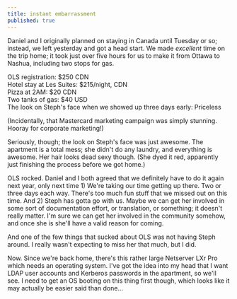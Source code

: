 ```yaml
---
title: instant embarrassment
published: true
---
```


Daniel and I originally planned on staying in Canada until Tuesday or
so; instead, we left yesterday and got a head start. We made *excellent*
time on the trip home; it took just over five hours for us to make it
from Ottawa to Nashua, including two stops for gas.

OLS registration: \$250 CDN  
Hotel stay at Les Suites: \$215/night, CDN  
Pizza at 2AM: \$20 CDN  
Two tanks of gas: \$40 USD  
The look on Steph's face when we showed up three days early: Priceless

(Incidentally, that Mastercard marketing campaign was simply stunning.
Hooray for corporate marketing!)

Seriously, though; the look on Steph's face was just awesome. The
apartment is a total mess; she didn't do any laundry, and everything is
awesome. Her hair looks dead sexy though. (She dyed it red, apparently
just finishing the process before we got home.)

OLS rocked. Daniel and I both agreed that we definitely have to do it
again next year, only next time 1) We're taking our time getting up
there. Two or three days each way. There's too much fun stuff that we
missed out on this time. And 2) Steph has gotta go with us. Maybe we can
get her involved in some sort of documentation effort, or translation,
or something; it doesn't really matter. I'm sure we can get her involved
in the community somehow, and once she is she'll have a valid reason for
coming.

And one of the few things that sucked about OLS was not having Steph
around. I really wasn't expecting to miss her that much, but I did.

Now. Since we're back home, there's this rather large Netserver LXr Pro
which needs an operating system. I've got the idea into my head that I
want LDAP user accounts and Kerberos passwords in the apartment, so
we'll see. I need to get an OS booting on this thing first though, which
looks like it may actually be easier said than done...
